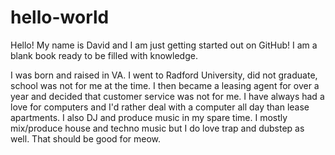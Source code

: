 # hello-world
Hello!  My name is David and I am just getting started out on GitHub!  I am a blank book ready to be filled with knowledge.

I was born and raised in VA.  I went to Radford University, did not graduate, school was not for me at the time.  I then became a leasing agent for over a year and decided that customer service was not for me.  I have always had a love for computers and I'd rather deal with a computer all day than lease apartments.  I also DJ and produce music in my spare time.  I mostly mix/produce house and techno music but I do love trap and dubstep as well.  That should be good for meow.
